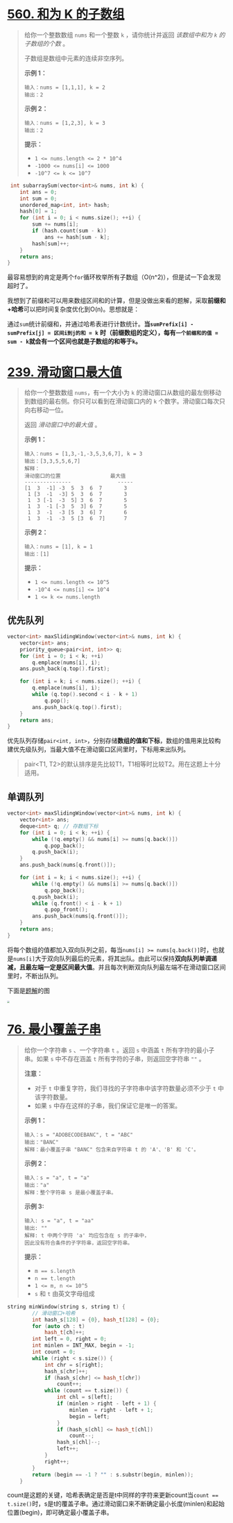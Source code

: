 # [560. 和为 K 的子数组](https://leetcode.cn/problems/subarray-sum-equals-k/)

> 给你一个整数数组 `nums` 和一个整数 `k` ，请你统计并返回 *该数组中和为 `k` 的子数组的个数* 。
>
> 子数组是数组中元素的连续非空序列。
>
>  
>
> **示例 1：**
>
> ```
> 输入：nums = [1,1,1], k = 2
> 输出：2
> ```
>
> **示例 2：**
>
> ```
> 输入：nums = [1,2,3], k = 3
> 输出：2
> ```
>
>  
>
> **提示：**
>
> - `1 <= nums.length <= 2 * 10^4`
> - `-1000 <= nums[i] <= 1000`
> - `-10^7 <= k <= 10^7`

```C++
 int subarraySum(vector<int>& nums, int k) {
    int ans = 0;
    int sum = 0;
    unordered_map<int, int> hash;
    hash[0] = 1;
    for (int i = 0; i < nums.size(); ++i) {
        sum += nums[i];
        if (hash.count(sum - k))
            ans += hash[sum - k];
        hash[sum]++;
    }
    return ans;
}
```

最容易想到的肯定是两个`for`循环枚举所有子数组（O(n^2)），但是试一下会发现超时了。

我想到了前缀和可以用来数组区间和的计算，但是没做出来看的题解，采取**前缀和+哈希**可以把时间复杂度优化到O(n)。思想就是：

通过`sum`统计前缀和，并通过哈希表进行计数统计。**当`sumPrefix[i] - sumPrefix[j] = 区间i到j的和 = k`**
**时（前缀数组的定义），每有`一个前缀和的值 = sum - k`就会有一个区间也就是子数组的和等于`k`。**

# [239. 滑动窗口最大值](https://leetcode.cn/problems/sliding-window-maximum/)

> 给你一个整数数组 `nums`，有一个大小为 `k` 的滑动窗口从数组的最左侧移动到数组的最右侧。你只可以看到在滑动窗口内的 `k` 个数字。滑动窗口每次只向右移动一位。
>
> 返回 *滑动窗口中的最大值* 。
>
>  
>
> **示例 1：**
>
> ```
> 输入：nums = [1,3,-1,-3,5,3,6,7], k = 3
> 输出：[3,3,5,5,6,7]
> 解释：
> 滑动窗口的位置                最大值
> ---------------               -----
> [1  3  -1] -3  5  3  6  7       3
>  1 [3  -1  -3] 5  3  6  7       3
>  1  3 [-1  -3  5] 3  6  7       5
>  1  3  -1 [-3  5  3] 6  7       5
>  1  3  -1  -3 [5  3  6] 7       6
>  1  3  -1  -3  5 [3  6  7]      7
> ```
>
> **示例 2：**
>
> ```
> 输入：nums = [1], k = 1
> 输出：[1]
> ```
>
>  
>
> **提示：**
>
> - `1 <= nums.length <= 10^5`
> - `-10^4 <= nums[i] <= 10^4`
> - `1 <= k <= nums.length`

## 优先队列

```C++
vector<int> maxSlidingWindow(vector<int>& nums, int k) {
    vector<int> ans;
    priority_queue<pair<int, int>> q;
    for (int i = 0; i < k; ++i)
        q.emplace(nums[i], i);
    ans.push_back(q.top().first);

    for (int i = k; i < nums.size(); ++i) {
        q.emplace(nums[i], i);
        while (q.top().second < i - k + 1)
            q.pop();
        ans.push_back(q.top().first);
    }
    return ans;
}
```

优先队列存储`pair<int, int>`，分别存储**数组的值和下标**，数组的值用来比较构建优先级队列，当最大值不在滑动窗口区间里时，下标用来出队列。

> pair<T1, T2>的默认排序是先比较T1，T1相等时比较T2。用在这题上十分适用。

## 单调队列

```C++
vector<int> maxSlidingWindow(vector<int>& nums, int k) {
    vector<int> ans;
    deque<int> q; // 存数组下标
    for (int i = 0; i < k; ++i) {
        while (!q.empty() && nums[i] >= nums[q.back()])
            q.pop_back();
        q.push_back(i);
    }
    ans.push_back(nums[q.front()]);

    for (int i = k; i < nums.size(); ++i) {
        while (!q.empty() && nums[i] >= nums[q.back()])
            q.pop_back();
        q.push_back(i);
        while (q.front() < i - k + 1)
            q.pop_front();
        ans.push_back(nums[q.front()]);
    }
    return ans;
}
```

将每个数组的值都加入双向队列之前，每当`nums[i] >= nums[q.back()]`时，也就是`nums[i]`大于双向队列最后的元素，将其出队。由此可以保持**双向队列单调递减，且最左端一定是区间最大值**。并且每次判断双向队列最左端不在滑动窗口区间里时，不断出队列。

下面是[题解](https://leetcode.cn/problems/sliding-window-maximum/solutions/2361228/239-hua-dong-chuang-kou-zui-da-zhi-dan-d-u6h0)的图

<img src="https://pic.leetcode-cn.com/1600878237-pBiBdf-Picture1.png" style="zoom: 33%;" />

# [76. 最小覆盖子串](https://leetcode.cn/problems/minimum-window-substring/)

> 给你一个字符串 `s` 、一个字符串 `t` 。返回 `s` 中涵盖 `t` 所有字符的最小子串。如果 `s` 中不存在涵盖 `t` 所有字符的子串，则返回空字符串 `""` 。
>
>  
>
> **注意：**
>
> - 对于 `t` 中重复字符，我们寻找的子字符串中该字符数量必须不少于 `t` 中该字符数量。
> - 如果 `s` 中存在这样的子串，我们保证它是唯一的答案。
>
>  
>
> **示例 1：**
>
> ```
> 输入：s = "ADOBECODEBANC", t = "ABC"
> 输出："BANC"
> 解释：最小覆盖子串 "BANC" 包含来自字符串 t 的 'A'、'B' 和 'C'。
> ```
>
> **示例 2：**
>
> ```
> 输入：s = "a", t = "a"
> 输出："a"
> 解释：整个字符串 s 是最小覆盖子串。
> ```
>
> **示例 3:**
>
> ```
> 输入: s = "a", t = "aa"
> 输出: ""
> 解释: t 中两个字符 'a' 均应包含在 s 的子串中，
> 因此没有符合条件的子字符串，返回空字符串。
> ```
>
>  
>
> **提示：**
>
> - `m == s.length`
> - `n == t.length`
> - `1 <= m, n <= 10^5`
> - `s` 和 `t` 由英文字母组成

```C++
string minWindow(string s, string t) {
		// 滑动窗口+哈希
        int hash_s[128] = {0}, hash_t[128] = {0};
        for (auto ch : t) 
            hash_t[ch]++;
        int left = 0, right = 0;
        int minlen = INT_MAX, begin = -1;
        int count = 0;
        while (right < s.size()) {
            int chr = s[right];
            hash_s[chr]++;
            if (hash_s[chr] <= hash_t[chr])
                count++;
            while (count == t.size()) {
                int chl = s[left];
                if (minlen > right - left + 1) {
                    minlen  = right - left + 1;
                    begin = left;
                }
                if (hash_s[chl] <= hash_t[chl])
                    count--;
                hash_s[chl]--;
                left++;
            }
            right++;
        }
        return (begin == -1 ? "" : s.substr(begin, minlen));
    }
```

count是这题的关键，哈希表确定是否是t中同样的字符来更新count当`count == t.size()`时，s是t的覆盖子串。通过滑动窗口来不断确定最小长度(minlen)和起始位置(begin)，即可确定最小覆盖子串。
